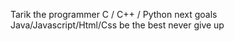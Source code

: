 Tarik the programmer
C / C++ / Python
next goals Java/Javascript/Html/Css
be the best
never give up

